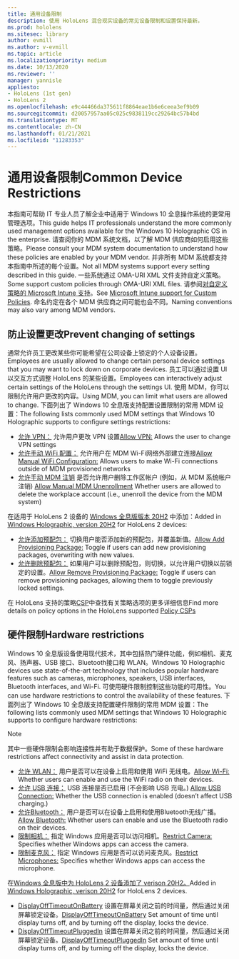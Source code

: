 ```yaml
---
title: 通用设备限制
description: 使用 HoloLens 混合现实设备的常见设备限制和设置保持最新。
ms.prod: hololens
ms.sitesec: library
author: evmill
ms.author: v-evmill
ms.topic: article
ms.localizationpriority: medium
ms.date: 10/13/2020
ms.reviewer: ''
manager: yannisle
appliesto:
- HoloLens (1st gen)
- HoloLens 2
ms.openlocfilehash: e9c44466da375611f8864eae1b6e6ceea3ef9b09
ms.sourcegitcommit: d20057957aa05c025c9838119cc29264bc57b4bd
ms.translationtype: MT
ms.contentlocale: zh-CN
ms.lasthandoff: 01/21/2021
ms.locfileid: "11283353"
---
```

# <span data-ttu-id="d4cdf-103">通用设备限制</span><span class="sxs-lookup"><span data-stu-id="d4cdf-103">Common Device Restrictions</span></span> 

<span data-ttu-id="d4cdf-104">本指南可帮助 IT 专业人员了解企业中适用于 Windows 10 全息操作系统的更常用管理选项。</span><span class="sxs-lookup"><span data-stu-id="d4cdf-104">This guide helps IT professionals understand the more commonly used management options available for the Windows 10 Holographic OS in the enterprise.</span></span> <span data-ttu-id="d4cdf-105">请查阅你的 MDM 系统文档，以了解 MDM 供应商如何启用这些策略。</span><span class="sxs-lookup"><span data-stu-id="d4cdf-105">Please consult your MDM system documentation to understand how these policies are enabled by your MDM vendor.</span></span> <span data-ttu-id="d4cdf-106">并非所有 MDM 系统都支持本指南中所述的每个设置。</span><span class="sxs-lookup"><span data-stu-id="d4cdf-106">Not all MDM systems support every setting described in this guide.</span></span> <span data-ttu-id="d4cdf-107">一些系统通过 OMA-URI XML 文件支持自定义策略。</span><span class="sxs-lookup"><span data-stu-id="d4cdf-107">Some support custom policies through OMA-URI XML files.</span></span> <span data-ttu-id="d4cdf-108">请参阅[对自定义策略的 Microsoft Intune 支持](https://docs.microsoft.com/mem/intune/configuration/custom-settings-windows-10)。</span><span class="sxs-lookup"><span data-stu-id="d4cdf-108">See [Microsoft Intune support for Custom Policies](https://docs.microsoft.com/mem/intune/configuration/custom-settings-windows-10).</span></span> <span data-ttu-id="d4cdf-109">命名约定在各个 MDM 供应商之间可能也会不同。</span><span class="sxs-lookup"><span data-stu-id="d4cdf-109">Naming conventions may also vary among MDM vendors.</span></span>

## <span data-ttu-id="d4cdf-110">防止设置更改</span><span class="sxs-lookup"><span data-stu-id="d4cdf-110">Prevent changing of settings</span></span>
<span data-ttu-id="d4cdf-111">通常允许员工更改某些你可能希望在公司设备上锁定的个人设备设置。</span><span class="sxs-lookup"><span data-stu-id="d4cdf-111">Employees are usually allowed to change certain personal device settings that you may want to lock down on corporate devices.</span></span> <span data-ttu-id="d4cdf-112">员工可以通过设置 UI 以交互方式调整 HoloLens 的某些设置。</span><span class="sxs-lookup"><span data-stu-id="d4cdf-112">Employees can interactively adjust certain settings of the HoloLens through the settings UI.</span></span> <span data-ttu-id="d4cdf-113">使用 MDM，你可以限制允许用户更改的内容。</span><span class="sxs-lookup"><span data-stu-id="d4cdf-113">Using MDM, you can limit what users are allowed to change.</span></span> <span data-ttu-id="d4cdf-114">下面列出了 Windows 10 全息版支持配置设置限制的常用 MDM 设置：</span><span class="sxs-lookup"><span data-stu-id="d4cdf-114">The following lists commonly used MDM settings that Windows 10 Holographic supports to configure settings restrictions:</span></span>
-   <span data-ttu-id="d4cdf-115">[允许 VPN：](https://docs.microsoft.com/windows/client-management/mdm/policy-csp-settings#settings-allowvpn) 允许用户更改 VPN 设置</span><span class="sxs-lookup"><span data-stu-id="d4cdf-115">[Allow VPN:](https://docs.microsoft.com/windows/client-management/mdm/policy-csp-settings#settings-allowvpn) Allows the user to change VPN settings</span></span>
-   <span data-ttu-id="d4cdf-116">[允许手动 WiFi 配置：](https://docs.microsoft.com/windows/client-management/mdm/policy-csp-wifi#wifi-allowmanualwificonfiguration) 允许用户在 MDM Wi-Fi网络外部建立连接</span><span class="sxs-lookup"><span data-stu-id="d4cdf-116">[Allow Manual WiFi Configuration:](https://docs.microsoft.com/windows/client-management/mdm/policy-csp-wifi#wifi-allowmanualwificonfiguration) Allows users to make Wi-Fi connections outside of MDM provisioned networks</span></span>
-   <span data-ttu-id="d4cdf-117">[允许手动 MDM 注销](https://docs.microsoft.com/windows/client-management/mdm/policy-csp-experience#experience-allowmanualmdmunenrollment) 是否允许用户删除工作区帐户 (例如，从 MDM 系统帐户注销) </span><span class="sxs-lookup"><span data-stu-id="d4cdf-117">[Allow Manual MDM Unenrollment](https://docs.microsoft.com/windows/client-management/mdm/policy-csp-experience#experience-allowmanualmdmunenrollment) Whether users are allowed to delete the workplace account (i.e., unenroll the device from the MDM system)</span></span>

<span data-ttu-id="d4cdf-118">在适用于 HoloLens 2 设备的 [Windows 全息版版本 20H2](hololens-release-notes.md#windows-holographic-version-20h2) 中添加：</span><span class="sxs-lookup"><span data-stu-id="d4cdf-118">Added in [Windows Holographic, version 20H2](hololens-release-notes.md#windows-holographic-version-20h2) for HoloLens 2 devices:</span></span>
- <span data-ttu-id="d4cdf-119">[允许添加预配包：](https://docs.microsoft.com/windows/client-management/mdm/policy-csp-security#security-allowaddprovisioningpackage) 切换用户能否添加新的预配包，并覆盖新值。</span><span class="sxs-lookup"><span data-stu-id="d4cdf-119">[Allow Add Provisioning Package:](https://docs.microsoft.com/windows/client-management/mdm/policy-csp-security#security-allowaddprovisioningpackage) Toggle if users can add new provisioning packages, overwriting with new values.</span></span>
- <span data-ttu-id="d4cdf-120">[允许删除预配包：](https://docs.microsoft.com/windows/client-management/mdm/policy-csp-security#security-allowremoveprovisioningpackage) 如果用户可以删除预配包，则切换，以允许用户切换以前锁定的设置。</span><span class="sxs-lookup"><span data-stu-id="d4cdf-120">[Allow Remove Provisioning Package:](https://docs.microsoft.com/windows/client-management/mdm/policy-csp-security#security-allowremoveprovisioningpackage) Toggle if users can remove provisioning packages, allowing them to toggle previously locked settings.</span></span>

<span data-ttu-id="d4cdf-121">在 HoloLens 支持的策略[CSP](https://docs.microsoft.com/windows/client-management/mdm/policy-csps-supported-by-hololens2)中查找有关策略选项的更多详细信息</span><span class="sxs-lookup"><span data-stu-id="d4cdf-121">Find more details on policy options in the HoloLens supported [Policy CSPs](https://docs.microsoft.com/windows/client-management/mdm/policy-csps-supported-by-hololens2)</span></span>

## <span data-ttu-id="d4cdf-122">硬件限制</span><span class="sxs-lookup"><span data-stu-id="d4cdf-122">Hardware restrictions</span></span>
<span data-ttu-id="d4cdf-123">Windows 10 全息版设备使用现代技术，其中包括热门硬件功能，例如相机、麦克风、扬声器、USB 接口、Bluetooth接口和 WLAN。</span><span class="sxs-lookup"><span data-stu-id="d4cdf-123">Windows 10 Holographic devices use state-of-the-art technology that includes popular hardware features such as cameras, microphones, speakers, USB interfaces, Bluetooth interfaces, and Wi-Fi.</span></span> <span data-ttu-id="d4cdf-124">可使用硬件限制控制这些功能的可用性。</span><span class="sxs-lookup"><span data-stu-id="d4cdf-124">You can use hardware restrictions to control the availability of these features.</span></span>
<span data-ttu-id="d4cdf-125">下面列出了 Windows 10 全息版支持配置硬件限制的常用 MDM 设置：</span><span class="sxs-lookup"><span data-stu-id="d4cdf-125">The following lists commonly used MDM settings that Windows 10 Holographic supports to configure hardware restrictions:</span></span>

> [!NOTE]
> <span data-ttu-id="d4cdf-126">其中一些硬件限制会影响连接性并有助于数据保护。</span><span class="sxs-lookup"><span data-stu-id="d4cdf-126">Some of these hardware restrictions affect connectivity and assist in data protection.</span></span>

-   <span data-ttu-id="d4cdf-127">[允许 WLAN：](https://docs.microsoft.com/windows/client-management/mdm/policy-csp-wifi#wifi-allowwifi) 用户是否可以在设备上启用和使用 WiFi 无线电。</span><span class="sxs-lookup"><span data-stu-id="d4cdf-127">[Allow Wi-Fi:](https://docs.microsoft.com/windows/client-management/mdm/policy-csp-wifi#wifi-allowwifi) Whether users can enable and use the WiFi radio on their devices.</span></span>
-   <span data-ttu-id="d4cdf-128">[允许 USB 连接：](https://docs.microsoft.com/windows/client-management/mdm/policy-csp-connectivity#connectivity-allowusbconnection) USB 连接是否已启用 (不会影响 USB 充电。) </span><span class="sxs-lookup"><span data-stu-id="d4cdf-128">[Allow USB Connection:](https://docs.microsoft.com/windows/client-management/mdm/policy-csp-connectivity#connectivity-allowusbconnection) Whether the USB connection is enabled (doesn’t affect USB charging.)</span></span>
-   <span data-ttu-id="d4cdf-129">[允许Bluetooth：](https://docs.microsoft.com/windows/client-management/mdm/policy-csp-connectivity#connectivity-allowbluetooth) 用户是否可以在设备上启用和使用Bluetooth无线广播。</span><span class="sxs-lookup"><span data-stu-id="d4cdf-129">[Allow Bluetooth:](https://docs.microsoft.com/windows/client-management/mdm/policy-csp-connectivity#connectivity-allowbluetooth) Whether users can enable and use the Bluetooth radio on their devices.</span></span>
-   <span data-ttu-id="d4cdf-130">[限制相机：](https://docs.microsoft.com/windows/client-management/mdm/policy-csp-privacy#privacy-letappsaccesscamera) 指定 Windows 应用是否可以访问相机。</span><span class="sxs-lookup"><span data-stu-id="d4cdf-130">[Restrict Camera:](https://docs.microsoft.com/windows/client-management/mdm/policy-csp-privacy#privacy-letappsaccesscamera) Specifies whether Windows apps can access the camera.</span></span>
-   <span data-ttu-id="d4cdf-131">[限制麦克风：](https://docs.microsoft.com/windows/client-management/mdm/policy-csp-privacy#privacy-letappsaccessmicrophone) 指定 Windows 应用是否可以访问麦克风。</span><span class="sxs-lookup"><span data-stu-id="d4cdf-131">[Restrict Microphones:](https://docs.microsoft.com/windows/client-management/mdm/policy-csp-privacy#privacy-letappsaccessmicrophone) Specifies whether Windows apps can access the microphone.</span></span>

<span data-ttu-id="d4cdf-132">在[Windows 全息版中为 HoloLens 2 设备添加了 verison 20H2。](hololens-release-notes.md#windows-holographic-version-20h2)</span><span class="sxs-lookup"><span data-stu-id="d4cdf-132">Added in [Windows Holographic, verison 20H2](hololens-release-notes.md#windows-holographic-version-20h2) for HoloLens 2 devices.</span></span> 
- <span data-ttu-id="d4cdf-133">[DisplayOffTimeoutOnBattery](https://docs.microsoft.com/windows/client-management/mdm/policy-csp-power#power-displayofftimeoutonbattery) 设置在屏幕关闭之前的时间量，然后通过关闭屏幕锁定设备。</span><span class="sxs-lookup"><span data-stu-id="d4cdf-133">[DisplayOffTimeoutOnBattery](https://docs.microsoft.com/windows/client-management/mdm/policy-csp-power#power-displayofftimeoutonbattery) Set amount of time until display turns off, and by turning off the display, locks the device.</span></span> 
- <span data-ttu-id="d4cdf-134">[DisplayOffTimeoutPluggedIn](https://docs.microsoft.com/windows/client-management/mdm/policy-csp-power#power-displayofftimeoutpluggedin) 设置在屏幕关闭之前的时间量，然后通过关闭屏幕锁定设备。</span><span class="sxs-lookup"><span data-stu-id="d4cdf-134">[DisplayOffTimeoutPluggedIn](https://docs.microsoft.com/windows/client-management/mdm/policy-csp-power#power-displayofftimeoutpluggedin) Set amount of time until display turns off, and by turning off the display, locks the device.</span></span> 
